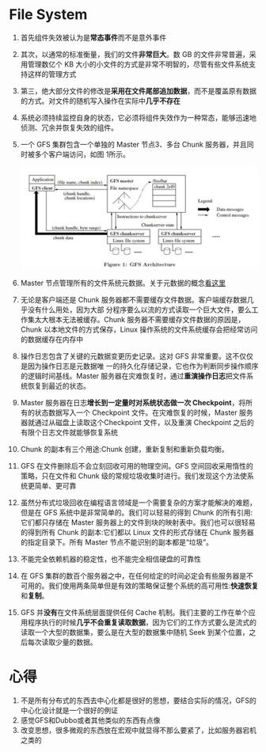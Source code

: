 # File System

1. 首先组件失效被认为是**常态事件**而不是意外事件

2. 其次，以通常的标准衡量，我们的文件**非常巨大**。数 GB 的文件非常普遍，采用管理数亿个 KB 大小的小文件的方式是非常不明智的，尽管有些文件系统支持这样的管理方式

3. 第三，绝大部分文件的修改是**采用在文件尾部追加数据**，而不是覆盖原有数据的方式。对文件的随机写入操作在实际中**几乎不存在**

4. 系统必须持续监控自身的状态，它必须将组件失效作为一种常态，能够迅速地侦测、冗余并恢复失效的组件。

5. 一个 GFS 集群包含一个单独的 Master 节点3、多台 Chunk 服务器，并且同时被多个客户端访问，如图 1所示。

   ![img](1.png)

6. Master 节点管理所有的文件系统元数据。关于元数据的概念[看这里](http://www.ruanyifeng.com/blog/2007/03/metadata.html)

7. 无论是客户端还是 Chunk 服务器都不需要缓存文件数据。客户端缓存数据几乎没有什么用处，因为大部
   分程序要么以流的方式读取一个巨大文件，要么工作集太大根本无法被缓存。Chunk 服务器不需要缓存文件数据的原因是，Chunk 以本地文件的方式保存，Linux 操作系统的文件系统缓存会把经常访问的数据缓存在内存中

8. 操作日志包含了关键的元数据变更历史记录。这对 GFS 非常重要。这不仅仅是因为操作日志是元数据唯
   一的持久化存储记录，它也作为判断同步操作顺序的逻辑时间基线。Master 服务器在灾难恢复时，通过**重演操作日志**把文件系统恢复到最近的状态。

9. Master 服务器在日志**增长到一定量时对系统状态做一次 Checkpoint**，将所有的状态数据写入一个 Checkpoint 文件。在灾难恢复的时候，Master 服务器就通过从磁盘上读取这个Checkpoint 文件，以及重演 Checkpoint 之后的有限个日志文件就能够恢复系统

10. Chunk 的副本有三个用途:Chunk 创建，重新复制和重新负载均衡。

11. GFS 在文件删除后不会立刻回收可用的物理空间。GFS 空间回收采用惰性的策略，只在文件和 Chunk 级的常规垃圾收集时进行。我们发现这个方法使系统更简单、更可靠	

12. 虽然分布式垃圾回收在编程语言领域是一个需要复杂的方案才能解决的难题，但是在 GFS 系统中是非常简单的。我们可以轻易的得到 Chunk 的所有引用:它们都只存储在 Master 服务器上的文件到块的映射表中。我们也可以很轻易的得到所有 Chunk 的副本:它们都以 Linux 文件的形式存储在 Chunk 服务器的指定目录下。所有 Master 节点不能识别的副本都是“垃圾”。

13. 不能完全依赖机器的稳定性，也不能完全相信硬盘的可靠性

14. 在 GFS 集群的数百个服务器之中，在任何给定的时间必定会有些服务器是不可用的。我们使用两条简单但是有效的策略保证整个系统的高可用性:**快速恢复**和**复制**。

15. GFS 并**没有**在文件系统层面提供任何 Cache 机制。我们主要的工作在单个应用程序执行的时候**几乎不会重复读取数据**，因为它们的工作方式要么是流式的读取一个大型的数据集，要么是在大型的数据集中随机 Seek 到某个位置，之后每次读取少量的数据。

# 心得

1. 不是所有分布式的东西去中心化都是很好的思想，要结合实际的情况，GFS的中心化设计就是一个很好的例证
2. 感觉GFS和Dubbo或者其他类似的东西有点像
3. 改变思想，很多微观的东西放在宏观中就显得不那么要紧了，比如服务器宕机之类的